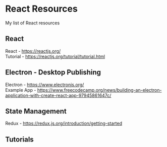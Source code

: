 # React Resources
My list of React resources

## React
React - https://reactjs.org/  
Tutorial - https://reactjs.org/tutorial/tutorial.html  

## Electron - Desktop Publishing
Electron - https://www.electronjs.org/  
Example App - https://www.freecodecamp.org/news/building-an-electron-application-with-create-react-app-97945861647c/  

## State Management
Redux - https://redux.js.org/introduction/getting-started  

## Tutorials
